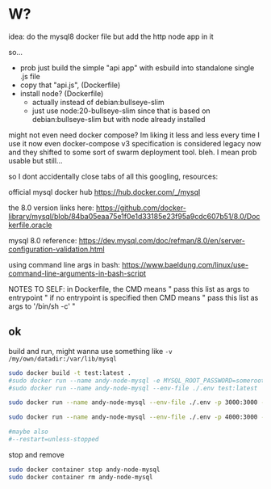 # W?

idea: do the mysql8 docker file but add the http node app in it

so...

- prob just build the simple "api app" with esbuild into standalone single .js file
- copy that "api.js", (Dockerfile)
- install node? (Dockerfile)
  - actually instead of debian:bullseye-slim
  - just use node:20-bullseye-slim since that is based on debian:bullseye-slim but with node already installed

might not even need docker compose? Im liking it less and less every time I use it
now even docker-compose v3 specification is considered legacy now and they shifted to some sort of swarm deployment tool. bleh. I mean prob usable but still...

so I dont accidentally close tabs of all this googling, resources:

official mysql docker hub
https://hub.docker.com/_/mysql

the 8.0 version links here:
https://github.com/docker-library/mysql/blob/84ba05eaa75e1f0e1d33185e23f95a9cdc607b51/8.0/Dockerfile.oracle

mysql 8.0 reference:
https://dev.mysql.com/doc/refman/8.0/en/server-configuration-validation.html

using command line args in bash:
https://www.baeldung.com/linux/use-command-line-arguments-in-bash-script

NOTES TO SELF:
in Dockerfile, the CMD means " pass this list as args to entrypoint "
if no entrypoint is specified then CMD means " pass this list as args to '/bin/sh -c' "

## ok

build and run, might wanna use something like `-v /my/own/datadir:/var/lib/mysql`

```sh
sudo docker build -t test:latest .
#sudo docker run --name andy-node-mysql -e MYSQL_ROOT_PASSWORD=somerootpw -e MYSQL_USER=anders -e MYSQL_PASSWORD=somepw test:latest
#sudo docker run --name andy-node-mysql --env-file ./.env test:latest

sudo docker run --name andy-node-mysql --env-file ./.env -p 3000:3000 -p 3306:3306 test:latest

sudo docker run --name andy-node-mysql --env-file ./.env -p 4000:3000 -p 4306:3306 test:latest

#maybe also
#--restart=unless-stopped
```

stop and remove

```sh
sudo docker container stop andy-node-mysql
sudo docker container rm andy-node-mysql
```
